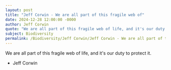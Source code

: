 ```yaml
---
layout: post
title: "Jeff Corwin - We are all part of this fragile web of"
date: 2024-12-28 12:00:00 -0000
author: Jeff Corwin
quote: "We are all part of this fragile web of life, and it's our duty to protect it."
subject: Biodiversity
permalink: /Biodiversity/Jeff Corwin/Jeff Corwin - We are all part of this fragile web of
---
```


We are all part of this fragile web of life, and it's our duty to protect it.

- Jeff Corwin
